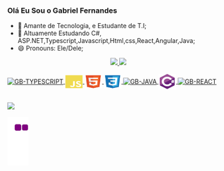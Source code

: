 ### Olá Eu Sou o Gabriel Fernandes

- 🔭 Amante de Tecnologia, e Estudante de T.I;
- 🌱 Altuamente Estudando C#, ASP.NET,Typescript,Javascript,Html,css,React,Angular,Java;
- 😄 Pronouns: Ele/Dele;

<div align="center">
<a href="https://github.com/gabriel7277">
    
  <img height="180em" src="https://github-readme-stats.vercel.app/api?username=gabriel7277&show_icons=true&theme=tokyonight"/>
  <img  height="180em" src="https://github-readme-stats.vercel.app/api/top-langs/?username=gabriel7277&layout=compact&langs_count=17&theme=tokyonight"/>
</div>
  
  <div style="display: inline_block"><br>
    
  <img align="center" alt="GB-TYPESCRIPT" height="30" width="40" src="https://cdn.jsdelivr.net/gh/devicons/devicon/icons/typescript/typescript-original.svg">
  <img align="center" alt="GB-Js" height="30" width="40" src="https://raw.githubusercontent.com/devicons/devicon/master/icons/javascript/javascript-plain.svg">
  <img align="center" alt="GB-HTML" height="30" width="40" src="https://raw.githubusercontent.com/devicons/devicon/master/icons/html5/html5-original.svg">
  <img align="center" alt="GB-CSS" height="30" width="40" src="https://raw.githubusercontent.com/devicons/devicon/master/icons/css3/css3-original.svg">
  <img align='center' alt="GB-JAVA" height="50" width ="40"  src="https://cdn.jsdelivr.net/gh/devicons/devicon/icons/java/java-original-wordmark.svg">
  <img align='center' alt="GB-C#" height="35" width ="40"  src="https://raw.githubusercontent.com/devicons/devicon/master/icons/csharp/csharp-original.svg">
  <img align='center' alt="GB-REACT" height="35" width ="40"  src="https://cdn.jsdelivr.net/gh/devicons/devicon/icons/react/react-original.svg">
</div>
  
 ##
  
 <div> 
    <a href="https://www.linkedin.com/in/gabriel-fernandes-45b4a71a5" target="_blank"><img src="https://img.shields.io/badge/LinkedIn-0077B5?style=for-the-badge&logo=linkedin&logoColor=white"></a>   
   
   
   ![snake gif](https://github.com/gabriel7277/gabriel7277/blob/output/github-contribution-grid-snake.gif)
 
 </div>

